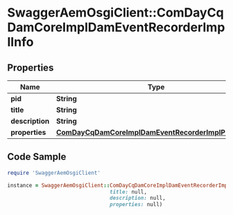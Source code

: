 # SwaggerAemOsgiClient::ComDayCqDamCoreImplDamEventRecorderImplInfo

## Properties

Name | Type | Description | Notes
------------ | ------------- | ------------- | -------------
**pid** | **String** |  | [optional] 
**title** | **String** |  | [optional] 
**description** | **String** |  | [optional] 
**properties** | [**ComDayCqDamCoreImplDamEventRecorderImplProperties**](ComDayCqDamCoreImplDamEventRecorderImplProperties.md) |  | [optional] 

## Code Sample

```ruby
require 'SwaggerAemOsgiClient'

instance = SwaggerAemOsgiClient::ComDayCqDamCoreImplDamEventRecorderImplInfo.new(pid: null,
                                 title: null,
                                 description: null,
                                 properties: null)
```


